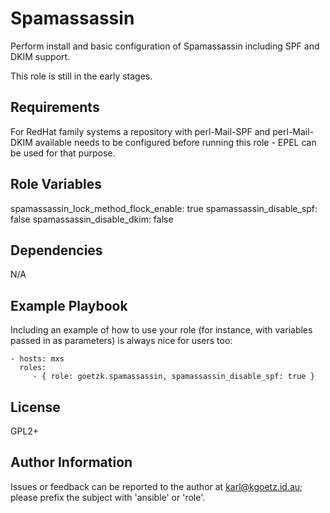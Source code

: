 Spamassassin
============

Perform install and basic configuration of Spamassassin including SPF and DKIM
support.

This role is still in the early stages.

Requirements
------------

For RedHat family systems a repository with perl-Mail-SPF and perl-Mail-DKIM
available needs to be configured before running this role - EPEL can be used
for that purpose.

Role Variables
--------------

spamassassin_lock_method_flock_enable: true
spamassassin_disable_spf: false
spamassassin_disable_dkim: false

Dependencies
------------

N/A

Example Playbook
----------------

Including an example of how to use your role (for instance, with variables passed in as parameters) is always nice for users too:

    - hosts: mxs
      roles:
         - { role: goetzk.spamassassin, spamassassin_disable_spf: true }

License
-------

GPL2+

Author Information
------------------

Issues or feedback can be reported to the author at karl@kgoetz.id.au; please
prefix the subject with 'ansible' or 'role'.

